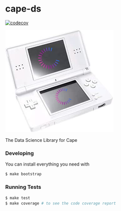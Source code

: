 # cape-ds

[![codecov](https://codecov.io/gh/capeprivacy/cape-ds/branch/main/graph/badge.svg?token=nimecXcQzo)](https://codecov.io/gh/capeprivacy/cape-ds)

![](./img/logo.png)

The Data Science Library for Cape

### Developing

You can install everything you need with

```sh
$ make bootstrap
```

### Running Tests

```sh
$ make test
$ make coverage # to see the code coverage report
```
